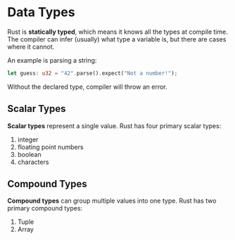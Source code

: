 # Data Types

Rust is **statically typed**, which means it knows all the types at compile time. The compiler can infer (usually) what type a variable is, but there are cases where it cannot.

An example is parsing a string:

```rust
let guess: u32 = "42".parse().expect("Not a number!");
```

Without the declared type, compiler will throw an error.

## Scalar Types

**Scalar types** represent a single value. Rust has four primary scalar types:

1. integer
1. floating point numbers
1. boolean
1. characters

## Compound Types

**Compound types** can group multiple values into one type. Rust has two primary compound types:

1. Tuple
1. Array
